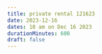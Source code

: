 ```yaml
---
title: private rental 121623
date: 2023-12-16
dates: 10 am on Dec 16 2023
durationMinutes: 600
draft: false
---
```


